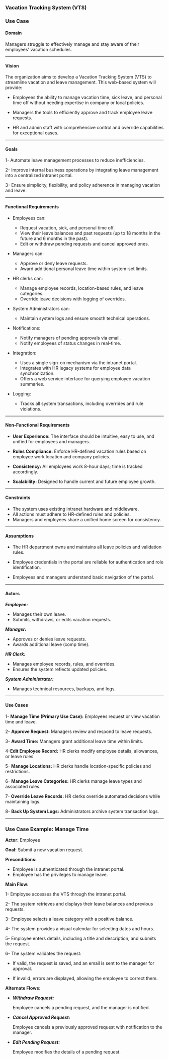 ### Vacation Tracking System (VTS)

### Use Case

#### Domain

Managers struggle to effectively manage and stay aware of their employees' vacation schedules.

---

#### Vision

The organization aims to develop a Vacation Tracking System (VTS) to streamline vacation and leave management. This web-based system will provide:

- Employees the ability to manage vacation time, sick leave, and personal time off without needing expertise in company or local policies.

- Managers the tools to efficiently approve and track employee leave requests.

- HR and admin staff with comprehensive control and override capabilities for exceptional cases.

---

#### Goals

1- Automate leave management processes to reduce inefficiencies.

2- Improve internal business operations by integrating leave management into a centralized intranet portal.

3- Ensure simplicity, flexibility, and policy adherence in managing vacation and leave.

---

#### Functional Requirements

- Employees can:

  - Request vacation, sick, and personal time off.
  - View their leave balances and past requests (up to 18 months in the future and 6 months in the past).
  - Edit or withdraw pending requests and cancel approved ones.

- Managers can:

  - Approve or deny leave requests.
  - Award additional personal leave time within system-set limits.

- HR clerks can:

  - Manage employee records, location-based rules, and leave categories.
  - Override leave decisions with logging of overrides.

- System Administrators can:

  - Maintain system logs and ensure smooth technical operations.

- Notifications:

  - Notify managers of pending approvals via email.
  - Notify employees of status changes in real-time.

- Integration:

  - Uses a single sign-on mechanism via the intranet portal.
  - Integrates with HR legacy systems for employee data synchronization.
  - Offers a web service interface for querying employee vacation summaries.

- Logging:
  - Tracks all system transactions, including overrides and rule violations.

---

#### Non-Functional Requirements

- **User Experience:**
  The interface should be intuitive, easy to use, and unified for employees and managers.

- **Rules Compliance:**
  Enforce HR-defined vacation rules based on employee work location and company policies.

- **Consistency:**
  All employees work 8-hour days; time is tracked accordingly.

- **Scalability:**
  Designed to handle current and future employee growth.

---

#### Constraints

- The system uses existing intranet hardware and middleware.
- All actions must adhere to HR-defined rules and policies.
- Managers and employees share a unified home screen for consistency.

---

#### Assumptions

- The HR department owns and maintains all leave policies and validation rules.

- Employee credentials in the portal are reliable for authentication and role identification.

- Employees and managers understand basic navigation of the portal.

---

#### Actors

**_Employee:_**

- Manages their own leave.
- Submits, withdraws, or edits vacation requests.

**_Manager:_**

- Approves or denies leave requests.
- Awards additional leave (comp time).

**_HR Clerk:_**

- Manages employee records, rules, and overrides.
- Ensures the system reflects updated policies.

**_System Administrator:_**

- Manages technical resources, backups, and logs.

---

#### Use Cases

1- **Manage Time (Primary Use Case):**
Employees request or view vacation time and leave.

2- **Approve Request:**
Managers review and respond to leave requests.

3- **Award Time:**
Managers grant additional leave time within limits.

4-**Edit Employee Record:**
HR clerks modify employee details, allowances, or leave rules.

5- **Manage Locations:**
HR clerks handle location-specific policies and restrictions.

6- **Manage Leave Categories:**
HR clerks manage leave types and associated rules.

7- **Override Leave Records:**
HR clerks override automated decisions while maintaining logs.

8- **Back Up System Logs:**
Administrators archive system transaction logs.

---

### Use Case Example: Manage Time

**Actor:** Employee

**Goal:** Submit a new vacation request.

**Preconditions:**

- Employee is authenticated through the intranet portal.
- Employee has the privileges to manage leave.

**Main Flow:**

1- Employee accesses the VTS through the intranet portal.

2- The system retrieves and displays their leave balances and previous requests.

3- Employee selects a leave category with a positive balance.

4- The system provides a visual calendar for selecting dates and hours.

5- Employee enters details, including a title and description, and submits the request.

6- The system validates the request:

- If valid, the request is saved, and an email is sent to the manager for approval.

- If invalid, errors are displayed, allowing the employee to correct them.

**Alternate Flows:**

- **_Withdraw Request:_**

  Employee cancels a pending request, and the manager is notified.

- **_Cancel Approved Request:_**

  Employee cancels a previously approved request with notification to the manager.

- **_Edit Pending Request:_**

  Employee modifies the details of a pending request.
